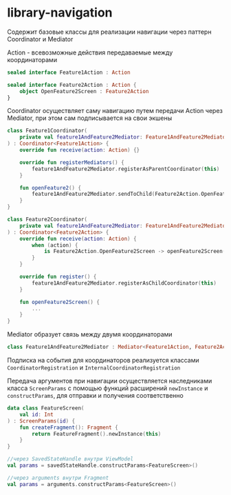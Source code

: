 # library-navigation

Содержит базовые классы для реализации навигации через паттерн Coordinator и Mediator

Action - всевозможные действия передаваемые между координаторами

```kotlin
sealed interface Feature1Action : Action
```

```kotlin
sealed interface Feature2Action : Action {
    object OpenFeature2Screen : Feature2Action
}
```

Coordinator осуществляет саму навигацию путем передачи Action через Mediator, при этом сам
подписывается на свои экшены

```kotlin
class Feature1Coordinator(
    private val feature1AndFeature2Mediator: Feature1AndFeature2Mediator
) : Coordinator<Feature1Action> {
    override fun receive(action: Action) {}

    override fun registerMediators() {
        feature1AndFeature2Mediator.registerAsParentCoordinator(this)
    }

    fun openFeature2() {
        feature1AndFeature2Mediator.sendToChild(Feature2Action.OpenFeature2Screen)
    }
}
```

```kotlin
class Feature2Coordinator(
    private val feature1AndFeature2Mediator: Feature1AndFeature2Mediator
) : Coordinator<Feature2Action> {
    override fun receive(action: Action) {
        when (action) {
            is Feature2Action.OpenFeature2Screen -> openFeature2Screen()
        }
    }

    override fun register() {
        feature1AndFeature2Mediator.registerAsChildCoordinator(this)
    }

    fun openFeature2Screen() {
        ...
    }
}
```

Mediator образует связь между двумя координаторами

```kotlin
class Feature1AndFeature2Mediator : Mediator<Feature1Action, Feature2Action>()
```

Подписка на события для координаторов реализуется классами `CoordinatorRegistration`
и `InternalCoordinatorRegistration`

Передача аргументов при навигации осуществляется наследниками класса `ScreenParams` с помощью
функций расширений `newInstance` и `constructParams`, для отправки и получения соответственно

```kotlin
data class FeatureScreen(
    val id: Int
) : ScreenParams(id) {
    fun createFragment(): Fragment {
        return FeatureFragment().newInstance(this)
    }
}
```

```kotlin
//через SavedStateHandle внутри ViewModel
val params = savedStateHandle.constructParams<FeatureScreen>()

//через arguments внутри Fragment
val params = arguments.constructParams<FeatureScreen>()
```
